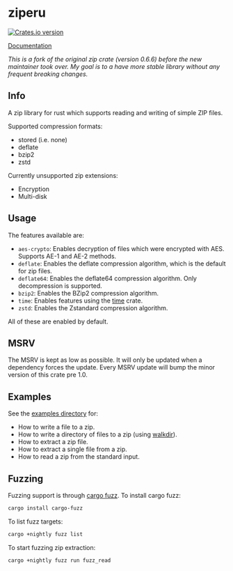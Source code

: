 ziperu
======
[![Crates.io version](https://img.shields.io/crates/v/ziperu.svg)](https://crates.io/crates/ziperu)

[Documentation](https://docs.rs/ziperu/)

*This is a fork of the original zip crate (version 0.6.6) before the new maintainer took over.
My goal is to a have more stable library without any frequent breaking changes.*

Info
----

A zip library for rust which supports reading and writing of simple ZIP files.

Supported compression formats:

* stored (i.e. none)
* deflate
* bzip2
* zstd

Currently unsupported zip extensions:

* Encryption
* Multi-disk

Usage
-----

The features available are:

* `aes-crypto`: Enables decryption of files which were encrypted with AES. Supports AE-1 and AE-2 methods.
* `deflate`: Enables the deflate compression algorithm, which is the default for zip files.
* `deflate64`: Enables the deflate64 compression algorithm. Only decompression is supported.
* `bzip2`: Enables the BZip2 compression algorithm.
* `time`: Enables features using the [time](https://github.com/time-rs/time) crate.
* `zstd`: Enables the Zstandard compression algorithm.

All of these are enabled by default.

MSRV
----

The MSRV is kept as low as possible. It will only be updated when a dependency
forces the update.
Every MSRV update will bump the minor version of this crate pre 1.0.

Examples
--------

See the [examples directory](examples) for:
   * How to write a file to a zip.
   * How to write a directory of files to a zip (using [walkdir](https://github.com/BurntSushi/walkdir)).
   * How to extract a zip file.
   * How to extract a single file from a zip.
   * How to read a zip from the standard input.

Fuzzing
-------

Fuzzing support is through [cargo fuzz](https://github.com/rust-fuzz/cargo-fuzz). To install cargo fuzz:

```bash
cargo install cargo-fuzz
```

To list fuzz targets:

```bash
cargo +nightly fuzz list
```

To start fuzzing zip extraction:

```bash
cargo +nightly fuzz run fuzz_read
```

